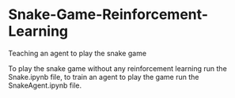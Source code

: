 # Snake-Game-Reinforcement-Learning
Teaching an agent to play the snake game 

To play the snake game without any reinforcement learning run the Snake.ipynb file, to train an agent to play the game run the SnakeAgent.ipynb file.
